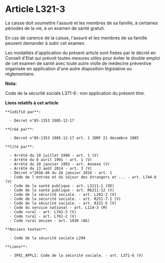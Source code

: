 # Article L321-3

La caisse doit soumettre l'assuré et les membres de sa famille, à certaines périodes de la vie, à un examen de santé
gratuit. 

En cas de carence de la caisse, l'assuré et les membres de sa famille peuvent demander à subir cet examen. 

Les modalités d'application du présent article sont fixées par le décret en Conseil d'Etat qui prévoit toutes mesures utiles
pour éviter le double emploi de cet examen de santé avec toute autre visite de médecine préventive organisée en application
d'une autre disposition législative ou réglementaire.

**Nota:**

Code de la sécurité sociale L371-6 : non application du présent titre.

**Liens relatifs à cet article**

	**Codifié par**:

	  - Décret n°85-1353 1985-12-17

	**Créé par**:

	  - Décret n°85-1353 1985-12-17 art. 1 JORF 21 décembre 1985

	**Cité par**:

	  - Arrêté du 10 juillet 1990 - art. 1 (V)
	  - Arrêté du 8 avril 1991 - art. 1 (V)
	  - Arrêté du 28 janvier 1993 - art. Annexe (V)
	  - Arrêté du 13 août 2014 - art. 3 (V)
	  - Décret n°2016-46 du 26 janvier 2016 - art. 1
	  - Code de l'entrée et du séjour des étrangers et ... - art. L744-6 (V)
	  - Code de la santé publique - art. L3111-1 (VD)
	  - Code de la santé publique - art. R6211-12 (V)
	  - Code de la sécurité sociale. - art. L262-2 (V)
	  - Code de la sécurité sociale. - art. R251-7-1 (V)
	  - Code de la sécurité sociale. - art. R321-5 (V)
	  - Code du service national - art. L114-3 (M)
	  - Code rural - art. L742-3 (V)
	  - Code rural - art. L761-2 (V)
	  - Code rural ancien - art. 1038 (Ab)

	**Anciens textes**:

	  - Code de la sécurité sociale L294

	**Liens**:

	  - SPEC_APPLI: Code de la sécurité sociale. - art. L371-6 (V)
